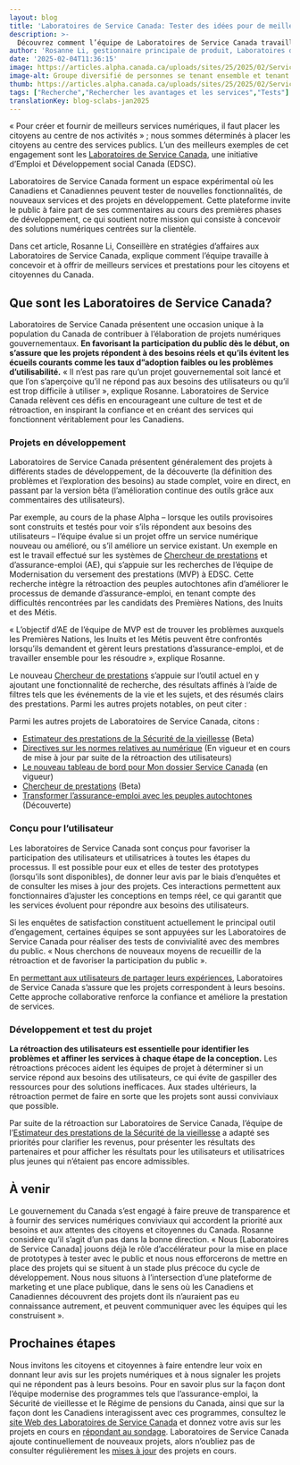 ```yaml
---
layout: blog
title: 'Laboratoires de Service Canada: Tester des idées pour de meilleurs services'
description: >-
  Découvrez comment l’équipe de Laboratoires de Service Canada travaille à la conception et à la prestation de meilleurs services et prestations pour les Canadiens et Canadiennes.
author: 'Rosanne Li, gestionnaire principale de produit, Laboratoires de Service Canada'
date: '2025-02-04T11:36:15'
image: https://articles.alpha.canada.ca/uploads/sites/25/2025/02/Service_Canada_Labs_Blog_Blog_Post-copy.jpg
image-alt: Groupe diversifié de personnes se tenant ensemble et tenant des bulles de dialogue colorées symbolisant la communication et la collaboration.
thumb: https://articles.alpha.canada.ca/uploads/sites/25/2025/02/Service_Canada_Labs_Blog_Blog_Post-copy.jpg
tags: ["Recherche","Rechercher les avantages et les services","Tests"]
translationKey: blog-sclabs-jan2025
---
```


<p>« Pour créer et fournir de meilleurs services numériques, il faut placer les citoyens au centre de nos activités » ; nous sommes déterminés à placer les citoyens au centre des services publics. L’un des meilleurs exemples de cet engagement sont les <a href="https://alpha.service.canada.ca/fr/accueil?utm_source=cds&amp;utm_medium=blog&amp;utm_campaign=esdc-edsc-sclabs-cds-ext-camp-24-25&amp;utm_content=sclabs-cds-blog-fr" target="_blank" rel="noreferrer noopener">Laboratoires de Service Canada</a>, une initiative d’Emploi et Développement social Canada (EDSC). </p>



<p>Laboratoires de Service Canada forment un espace expérimental où les Canadiens et Canadiennes peuvent tester de nouvelles fonctionnalités, de nouveaux services et des projets en développement. Cette plateforme invite le public à faire part de ses commentaires au cours des premières phases de développement, ce qui soutient notre mission qui consiste à concevoir des solutions numériques centrées sur la clientèle.</p>



<p>Dans cet article, Rosanne Li, Conseillère en stratégies d’affaires aux Laboratoires de Service Canada, explique comment l’équipe travaille à concevoir et à offrir de meilleurs services et prestations pour les citoyens et citoyennes du Canada.</p>



<h2 class="wp-block-heading" id="h-que-sont-les-laboratoires-de-service-canada"><strong>Que sont les Laboratoires de Service Canada?</strong></h2>



<p>Laboratoires de Service Canada présentent une occasion unique à la population du Canada de contribuer à l’élaboration de projets numériques gouvernementaux. <strong>En favorisant la participation du public dès le début, on s’assure que les projets répondent à des besoins réels et qu’ils évitent les écueils courants comme les taux d”adoption faibles ou les problèmes d’utilisabilité.</strong> «&nbsp;Il n’est pas rare qu’un projet gouvernemental soit lancé et que l’on s’aperçoive qu’il ne répond pas aux besoins des utilisateurs ou qu’il est trop difficile à utiliser&nbsp;», explique Rosanne. Laboratoires de Service Canada relèvent ces défis en encourageant une culture de test et de rétroaction, en inspirant la confiance et en créant des services qui fonctionnent véritablement pour les Canadiens.</p>



<h3 class="wp-block-heading" id="h-projets-en-developpement"><strong>Projets en développement</strong></h3>



<p>Laboratoires de Service Canada présentent généralement des projets à différents stades de développement, de la découverte (la définition des problèmes et l’exploration des besoins) au stade complet, voire en direct, en passant par la version bêta (l’amélioration continue des outils grâce aux commentaires des utilisateurs).</p>



<p>Par exemple, au cours de la phase Alpha &#8211; lorsque les outils provisoires sont construits et testés pour voir s’ils répondent aux besoins des utilisateurs &#8211; l’équipe évalue si un projet offre un service numérique nouveau ou amélioré, ou s’il améliore un service existant. Un exemple en est le travail effectué sur les systèmes de <a href="https://alpha.service.canada.ca/fr/projets/chercheur-prestations" target="_blank" rel="noreferrer noopener">Chercheur de prestations</a> et d’assurance-emploi (AE), qui s’appuie sur les recherches de l’équipe de Modernisation du versement des prestations (MVP) à EDSC. Cette recherche intègre la rétroaction des peuples autochtones afin d’améliorer le processus de demande d’assurance-emploi, en tenant compte des difficultés rencontrées par les candidats des Premières Nations, des Inuits et des Métis.</p>



<p>«&nbsp;L’objectif d’AE de l’équipe de MVP est de trouver les problèmes auxquels les Premières Nations, les Inuits et les Métis peuvent être confrontés lorsqu’ils demandent et gèrent leurs prestations d’assurance-emploi, et de travailler ensemble pour les résoudre&nbsp;», explique Rosanne.</p>



<p>Le nouveau <a href="https://www.canada.ca/fr/services/prestations/chercheur/outil.html" target="_blank" rel="noreferrer noopener">Chercheur de prestations</a> s’appuie sur l’outil actuel en y ajoutant une fonctionnalité de recherche, des résultats affinés à l’aide de filtres tels que les événements de la vie et les sujets, et des résumés clairs des prestations. Parmi les autres projets notables, on peut citer&nbsp;:</p>



<p>Parmi les autres projets de Laboratoires de Service Canada, citons&nbsp;:</p>



<ul class="wp-block-list">
<li><a href="https://alpha.service.canada.ca/fr/projets/estimateur-prestations-sv" target="_blank" rel="noreferrer noopener">Estimateur des prestations de la Sécurité de la vieillesse</a> (Beta)</li>



<li><a href="https://alpha.service.canada.ca/fr/projets/guide-normes-numeriques" target="_blank" rel="noreferrer noopener">Directives sur les normes relatives au numérique</a> (En vigueur et en cours de mise à jour par suite de la rétroaction des utilisateurs)</li>



<li><a href="https://alpha.service.canada.ca/fr/projets/tableau-de-bord" target="_blank" rel="noreferrer noopener">Le nouveau tableau de bord pour Mon dossier Service Canada</a> (en vigueur)</li>



<li><a href="https://alpha.service.canada.ca/fr/projets/chercheur-prestations" target="_blank" rel="noreferrer noopener">Chercheur de prestations</a> (Beta)</li>



<li><a href="https://alpha.service.canada.ca/fr/projets/transformer-assurance-emploi-peuples-autochtones" target="_blank" rel="noreferrer noopener">Transformer l’assurance-emploi avec les peuples autochtones</a> (Découverte)&nbsp;</li>
</ul>



<h3 class="wp-block-heading" id="h-concu-pour-l-utilisateur"><strong>Conçu pour l’utilisateur</strong></h3>



<p>Les laboratoires de Service Canada sont conçus pour favoriser la participation des utilisateurs et utilisatrices à toutes les étapes du processus. Il est possible pour eux et elles de tester des prototypes (lorsqu’ils sont disponibles), de donner leur avis par le biais d’enquêtes et de consulter les mises à jour des projets. Ces interactions permettent aux fonctionnaires d’ajuster les conceptions en temps réel, ce qui garantit que les services évoluent pour répondre aux besoins des utilisateurs.</p>



<p>Si les enquêtes de satisfaction constituent actuellement le principal outil d’engagement, certaines équipes se sont appuyées sur les Laboratoires de Service Canada pour réaliser des tests de convivialité avec des membres du public. «&nbsp;Nous cherchons de nouveaux moyens de recueillir de la rétroaction et de favoriser la participation du public&nbsp;».</p>



<p>En <a href="https://alpha.service.canada.ca/fr/accueil?utm_source=cds&amp;utm_medium=blog&amp;utm_campaign=esdc-edsc-sclabs-cds-ext-camp-24-25&amp;utm_content=sclabs-cds-blog-fr" target="_blank" rel="noreferrer noopener">permettant aux utilisateurs de partager leurs expériences</a>, Laboratoires de Service Canada s’assure que les projets correspondent à leurs besoins. Cette approche collaborative renforce la confiance et améliore la prestation de services.</p>



<h3 class="wp-block-heading" id="h-developpement-et-test-du-projet"><strong>Développement et test du projet</strong></h3>



<p><strong>La rétroaction des utilisateurs est essentielle pour identifier les problèmes et affiner les services à chaque étape de la conception.</strong> Les rétroactions précoces aident les équipes de projet à déterminer si un service répond aux besoins des utilisateurs, ce qui évite de gaspiller des ressources pour des solutions inefficaces. Aux stades ultérieurs, la rétroaction permet de faire en sorte que les projets sont aussi conviviaux que possible.</p>



<p>Par suite de la rétroaction sur Laboratoires de Service Canada, l’équipe de l’<a href="https://ep-be.alpha.service.canada.ca/fr" target="_blank" rel="noreferrer noopener">Estimateur des prestations de la Sécurité de la vieillesse</a> a adapté ses priorités pour clarifier les revenus, pour présenter les résultats des partenaires et pour afficher les résultats pour les utilisateurs et utilisatrices plus jeunes qui n’étaient pas encore admissibles.</p>



<h2 class="wp-block-heading" id="h-a-venir"><strong>À venir</strong></h2>



<p>Le gouvernement du Canada s’est engagé à faire preuve de transparence et à fournir des services numériques conviviaux qui accordent la priorité aux besoins et aux attentes des citoyens et citoyennes du Canada. Rosanne considère qu’il s’agit d’un pas dans la bonne direction. «&nbsp;Nous [Laboratoires de Service Canada] jouons déjà le rôle d’accélérateur pour la mise en place de prototypes à tester avec le public et nous nous efforcerons de mettre en place des projets qui se situent à un stade plus précoce du cycle de développement. Nous nous situons à l’intersection d’une plateforme de marketing et une place publique, dans le sens où les Canadiens et Canadiennes découvrent des projets dont ils n’auraient pas eu connaissance autrement, et peuvent communiquer avec les équipes qui les construisent&nbsp;».&nbsp;&nbsp;</p>



<h2 class="wp-block-heading" id="h-prochaines-etapes"><strong>Prochaines étapes</strong></h2>



<p>Nous invitons les citoyens et citoyennes à faire entendre leur voix en donnant leur avis sur les projets numériques et à nous signaler les projets qui ne répondent pas à leurs besoins. Pour en savoir plus sur la façon dont l’équipe modernise des programmes tels que l’assurance-emploi, la Sécurité de vieillesse et le Régime de pensions du Canada, ainsi que sur la façon dont les Canadiens interagissent avec ces programmes, consultez le <a href="https://alpha.service.canada.ca/fr/accueil?utm_source=cds&amp;utm_medium=blog&amp;utm_campaign=esdc-edsc-sclabs-cds-ext-camp-24-25&amp;utm_content=sclabs-cds-blog-fr" target="_blank" rel="noreferrer noopener">site Web des Laboratoires de Service Canada</a> et donnez votre avis sur les projets en cours en <a href="https://forms-formulaires.alpha.canada.ca/fr/id/cm0mjtvrg0014330vn6blw3pi" target="_blank" rel="noreferrer noopener">répondant au sondage</a>. Laboratoires de Service Canada ajoute continuellement de nouveaux projets, alors n’oubliez pas de consulter régulièrement les <a href="https://alpha.service.canada.ca/fr/mises-a-jour" target="_blank" rel="noreferrer noopener">mises à jour</a> des projets en cours.&nbsp;</p>



<p></p>

